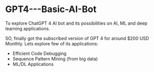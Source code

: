 # GPT4---Basic-AI-Bot
To explore ChatGPT 4 AI bot and its possibilities on AI, ML and deep learning applications. 

SO, finally got the subscribed version of GPT 4 for around $200 USD Monthly. Lets explore few of its applications:
- Efficient Code Debugging
- Sequence Pattern Mining (from big data)
- ML/DL Applications
